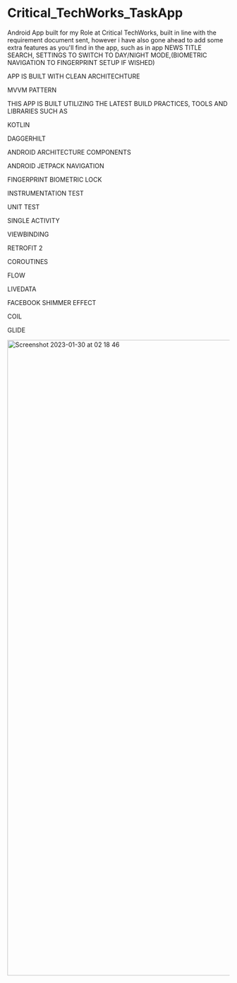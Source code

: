 # Critical_TechWorks_TaskApp
Android App built for my Role at Critical TechWorks, built in line with the requirement document sent, however i have also gone ahead to add some extra features as you'll find in the app, such as in app NEWS TITLE SEARCH, SETTINGS TO SWITCH TO DAY/NIGHT MODE,(BIOMETRIC NAVIGATION TO FINGERPRINT SETUP IF WISHED)



APP IS BUILT WITH CLEAN ARCHITECHTURE 

MVVM PATTERN

THIS APP IS BUILT UTILIZING THE LATEST BUILD PRACTICES, TOOLS AND LIBRARIES SUCH AS

KOTLIN

DAGGERHILT 

ANDROID ARCHITECTURE COMPONENTS

ANDROID JETPACK NAVIGATION

FINGERPRINT BIOMETRIC LOCK

INSTRUMENTATION TEST

UNIT TEST

SINGLE ACTIVITY

VIEWBINDING 

RETROFIT 2

COROUTINES 

FLOW

LIVEDATA

FACEBOOK SHIMMER EFFECT

COIL

GLIDE



<img width="1440" alt="Screenshot 2023-01-30 at 02 18 46" src="https://user-images.githubusercontent.com/44091450/215368934-2ebd54d3-d8f5-4cb6-b883-24d68fa517e8.png">



